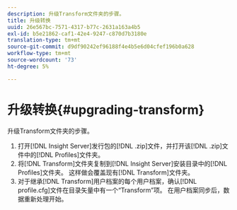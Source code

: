 ```yaml
---
description: 升级Transform文件夹的步骤。
title: 升级转换
uuid: 26e567bc-7571-4317-b77c-2631a163a4b5
exl-id: b5e21862-caf1-42e4-9247-c870d7b3180e
translation-type: tm+mt
source-git-commit: d9df90242ef96188f4e4b5e6d04cfef196b0a628
workflow-type: tm+mt
source-wordcount: '73'
ht-degree: 5%

---
```


# 升级转换{#upgrading-transform}

升级Transform文件夹的步骤。

1. 打开[!DNL Insight Server]发行包的[!DNL .zip]文件，并打开该[!DNL .zip]文件中的[!DNL Profiles]文件夹。
1. 将[!DNL Transform]文件夹复制到[!DNL Insight Server]安装目录中的[!DNL Profiles]文件夹。 这样做会覆盖现有[!DNL Transform]文件夹。
1. 对于继承[!DNL Transform]用户档案的每个用户档案，确认[!DNL profile.cfg]文件在目录矢量中有一个“Transform”项。
在用户档案同步后，数据重新处理开始。
